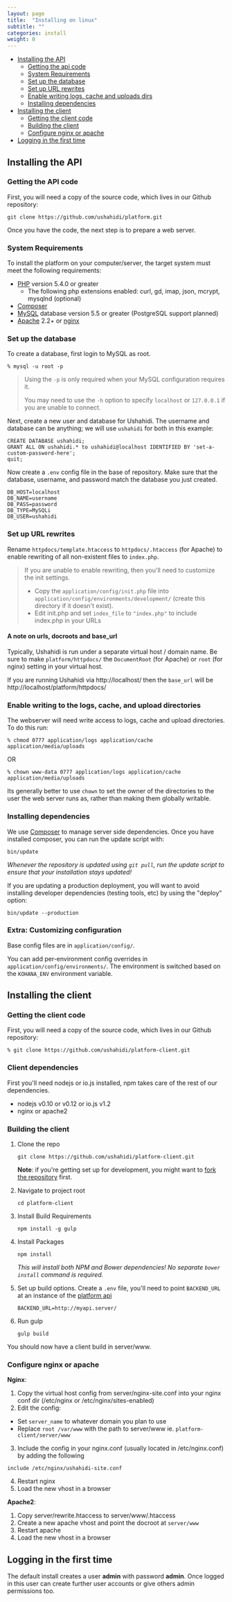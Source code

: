 ```yaml
---
layout: page
title:  "Installing on linux"
subtitle: ""
categories: install
weight: 0
---
```


* [Installing the API](#installing-the-api)
    * [Getting the api code](#getting-the-api-code)
    * [System Requirements](#system-requirements)
    * [Set up the database](#set-up-the-database)
    * [Set up URL rewrites](#set-up-url-rewrites)
    * [Enable writing logs, cache and uploads dirs](#enable-writing-to-the-logs,-cache,-and-upload-directories)
    * [Installing dependencies](#installing-dependencies)
* [Installing the client](#installing-the-client)
    * [Getting the client code](#getting-the-client-code)
    * [Building the client](#building-the-client)
    * [Configure nginx or apache](#configure-nginx-or-apache)
* [Logging in the first time](#logging-in-the-first-time)

## Installing the API

### Getting the API code

First, you will need a copy of the source code, which lives in our Github
repository:

```
git clone https://github.com/ushahidi/platform.git
```

Once you have the code, the next step is to prepare a web server.

### System Requirements

To install the platform on your computer/server, the target system must meet
the following requirements:

  * [PHP](http://php.net) version 5.4.0 or greater
    * The following php extensions enabled: curl, gd, imap, json, mcrypt, mysqlnd (optional)
  * [Composer](http://getcomposer.org)
  * [MySQL](http://mysql.com) database version 5.5 or greater (PostgreSQL support planned)
  * [Apache](http://apache.org) 2.2+ or [nginx](http://nginx.org)

### Set up the database

To create a database, first login to MySQL as root.

```
% mysql -u root -p
```

> Using the `-p` is only required when your MySQL configuration requires it.
>
> You may need to use the `-h` option to specify `localhost` or `127.0.0.1`
> if you are unable to connect.

Next, create a new user and database for Ushahidi. The username and database
can be anything; we will use `ushahidi` for both in this example:

```
CREATE DATABASE ushahidi;
GRANT ALL ON ushahidi.* to ushahidi@localhost IDENTIFIED BY 'set-a-custom-password-here';
quit;
```

Now create a `.env` config file in the base of repository. Make sure that the database, username, and password match the database you just created.

```
DB_HOST=localhost
DB_NAME=username
DB_PASS=password
DB_TYPE=MySQLi
DB_USER=ushahidi
```

### Set up URL rewrites

Rename `httpdocs/template.htaccess` to `httpdocs/.htaccess` (for Apache)
to enable rewriting of all non-existent files to `index.php`.

> If you are unable to enable rewriting, then you'll need to customize the init settings.
>
> - Copy the `application/config/init.php` file into `application/config/environments/development/` (create this directory if it doesn't exist).
> - Edit init.php and set `index_file` to `"index.php"` to include index.php in your URLs

#### A note on urls, docroots and base_url

Typically, Ushahidi is run under a separate virtual host / domain name. Be
sure to make `platform/httpdocs/` the `DocumentRoot` (for Apache) or `root`
(for nginx) setting in your virtual host.

If you are running Ushahidi via http://localhost/ then the `base_url` will be
http://localhost/platform/httpdocs/

### Enable writing to the logs, cache, and upload directories

The webserver will need write access to logs, cache and upload directories.
To do this run:

```
% chmod 0777 application/logs application/cache application/media/uploads
```

OR

```
% chown www-data 0777 application/logs application/cache application/media/uploads
```

Its generally better to use `chown` to set the owner of the directories to the user the web
server runs as, rather than making them globally writable.

### Installing dependencies

We use [Composer](https://getcomposer.org/) to manage server side dependencies.
Once you have installed composer, you can run the update script with:

```
bin/update
```

_Whenever the repository is updated using `git pull`, run the update script to
ensure that your installation stays updated!_

If you are updating a production deployment, you will want to avoid installing
developer dependencies (testing tools, etc) by using the "deploy" option:

```
bin/update --production
```

### Extra: Customizing configuration

Base config files are in `application/config/`.

You can add per-environment config overrides in `application/config/environments/`.
The environment is switched based on the `KOHANA_ENV` environment variable.

## Installing the client

### Getting the client code

First, you will need a copy of the source code, which lives in our Github
repository:

    % git clone https://github.com/ushahidi/platform-client.git

### Client dependencies

First you'll need nodejs or io.js installed,
npm takes care of the rest of our dependencies.

* nodejs v0.10 or v0.12 or io.js v1.2
* nginx or apache2

### Building the client

1. Clone the repo

    ```
    git clone https://github.com/ushahidi/platform-client.git
    ```

    **Note**: if you're getting set up for development, you might want to [fork the repository](developer-guide/adding-code.html) first.


2. Navigate to project root

    ```
    cd platform-client
    ```
3. Install Build Requirements

    ```
    npm install -g gulp
    ```
4. Install Packages

    ```
    npm install
    ```

    *This will install both NPM and Bower dependencies! No separate `bower install` command is required.*

6. Set up build options. Create a `.env` file, you'll need to point `BACKEND_URL` at an instance of the [platform api](https://github.com/ushahidi/platform)

    ```
    BACKEND_URL=http://myapi.server/
    ```

7. Run gulp

    ```
    gulp build
    ```

You should now have a client build in server/www.

### Configure nginx or apache

**Nginx**:

1. Copy the virtual host config from server/nginx-site.conf into your nginx conf dir (/etc/nginx or /etc/nginx/sites-enabled)
2. Edit the config:
  - Set `server_name` to whatever domain you plan to use
  - Replace `root /var/www` with the path to server/www ie. `platform-client/server/www`
3. Include the config in your nginx.conf (usually located in /etc/nginx.conf) by adding the following
  ```
  include /etc/nginx/ushahidi-site.conf
  ```
4. Restart nginx
5. Load the new vhost in a browser

**Apache2**:

1. Copy server/rewrite.htaccess to server/www/.htaccess
2. Create a new apache vhost and point the docroot at `server/www`
3. Restart apache
4. Load the new vhost in a browser

## Logging in the first time

The default install creates a user **admin** with password **admin**. Once
logged in this user can create further user accounts or give others admin
permissions too.
